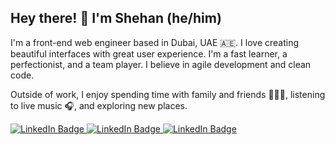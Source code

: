 ## Hey there! 👋 I'm Shehan (he/him)

I'm a front-end web engineer based in Dubai, UAE 🇦🇪. I love creating beautiful interfaces with great user experience. I'm a fast learner, a perfectionist, and a team player. I believe in agile development and clean code. 

Outside of work, I enjoy spending time with family and friends 👨‍👩‍👦, listening to live music 🎧, and exploring new places.


<a href="https://www.linkedin.com/in/dmcshehan" target="_blank">
    <img src="https://img.shields.io/badge/Connect With me-blue?style=for-the-badge&logo=linkedin&logoColor=white" alt="LinkedIn Badge"/>
</a>
<a href="mailto:dmcshehan@outlook.com">
    <img src="https://img.shields.io/badge/Send Me an Email-EA4335?style=for-the-badge&logo=gmail&logoColor=white" alt="LinkedIn Badge"/>
</a>
<a href="https://www.dmcshehan.com/" target="_blank">
    <img src="https://img.shields.io/badge/My portfolio-black?style=for-the-badge" alt="LinkedIn Badge"/>
</a>
  
